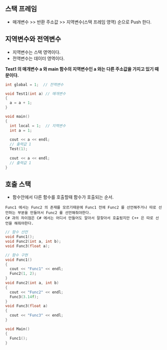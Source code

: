 ## 스택 프레임
- 매개변수 >> 반환 주소값 >> 지역변수(스택 프레임 영역) 순으로 Push 한다.

## 지역변수와 전역변수
- 지역변수는 스택 영역이다.
- 전역변수는 데이터 영역이다.

**Test1 의 매개변수 a 와 main 함수의 지역변수인 a 와는 다른 주소값을 가지고 있기 때문이다.**
```C++
int global = 1;  // 전역변수

void Test1(int a) // 매개변수
{
  a = a + 1;  
}

void main()
{
  int local = 1;  // 지역변수
  int a = 1;
  
  cout << a << endl;
  // 출력값 1  
  Test(1);
  
  cout << a << endl;
  // 출력값 1
}
```
## 호출 스택
- 함수안에서 다른 함수를 호출할때 함수가 호출되는 순서.

```Text
Func1 에서는 Func2 의 존재를 모르기때문에 Func1 전에 Func2 를 선언해주거나 따로 선언하는 부분을 만들어서 Func2 를 선언해줘야한다.
C# 과의 차이점은 C# 에서는 어디서 만들어도 알아서 잘찾아서 호출됬지만 C++ 은 따로 선언을 해줘야한다.
```
```C++
// 함수 선언
void Func1();
void Func2(int a, int b);
void Func3(float a);

// 함수 구현
void Func1()
{
  cout << "Func1" << endl;
  Func2(1, 2);
}
void Func2(int a, int b)
{
  cout << "Func2" << endl;
  Func3(3.14f);
}
void Func3(float a)
{
  cout << "Func3" << endl;
}

void Main()
{
  Func1();
}
```
